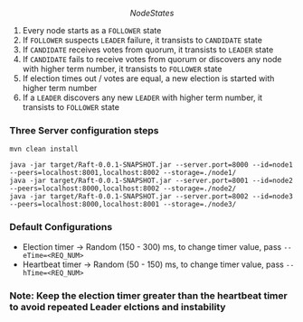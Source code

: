 $$ NodeStates $$

1.  Every node starts as a `FOLLOWER` state
2.  If `FOLLOWER` suspects `LEADER` failure, it transists to `CANDIDATE` state
3.  If `CANDIDATE` receives votes from quorum, it transists to `LEADER` state
4.  If `CANDIDATE` fails to receive votes from quorum or discovers any node with higher term number, it transists to `FOLLOWER` state
5.  If election times out / votes are equal, a new election is started with higher term number
6.  If a `LEADER` discovers any new `LEADER` with higher term number, it transists to `FOLLOWER` state

### Three Server configuration steps

```shell
mvn clean install
```

```shell
java -jar target/Raft-0.0.1-SNAPSHOT.jar --server.port=8000 --id=node1 --peers=localhost:8001,localhost:8002 --storage=./node1/
java -jar target/Raft-0.0.1-SNAPSHOT.jar --server.port=8001 --id=node2 --peers=localhost:8000,localhost:8002 --storage=./node2/
java -jar target/Raft-0.0.1-SNAPSHOT.jar --server.port=8002 --id=node3 --peers=localhost:8000,localhost:8001 --storage=./node3/
```

### Default Configurations

- Election timer -> Random (150 - 300) ms, to change timer value, pass `--eTime=<REQ_NUM>`
- Heartbeat timer -> Random (50 - 150) ms, to change timer value, pass `--hTime=<REQ_NUM>`

### Note: Keep the election timer greater than the heartbeat timer to avoid repeated Leader elctions and instability

